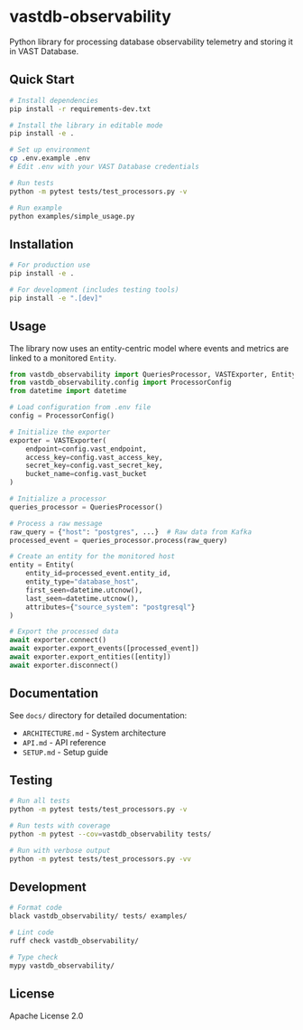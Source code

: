 # vastdb-observability

Python library for processing database observability telemetry and storing it in VAST Database.

## Quick Start

```bash
# Install dependencies
pip install -r requirements-dev.txt

# Install the library in editable mode
pip install -e .

# Set up environment
cp .env.example .env
# Edit .env with your VAST Database credentials

# Run tests
python -m pytest tests/test_processors.py -v

# Run example
python examples/simple_usage.py
```

## Installation

```bash
# For production use
pip install -e .

# For development (includes testing tools)
pip install -e ".[dev]"
```

## Usage

The library now uses an entity-centric model where events and metrics are linked to a monitored `Entity`.

```python
from vastdb_observability import QueriesProcessor, VASTExporter, Entity
from vastdb_observability.config import ProcessorConfig
from datetime import datetime

# Load configuration from .env file
config = ProcessorConfig()

# Initialize the exporter
exporter = VASTExporter(
    endpoint=config.vast_endpoint,
    access_key=config.vast_access_key,
    secret_key=config.vast_secret_key,
    bucket_name=config.vast_bucket
)

# Initialize a processor
queries_processor = QueriesProcessor()

# Process a raw message
raw_query = {"host": "postgres", ...}  # Raw data from Kafka
processed_event = queries_processor.process(raw_query)

# Create an entity for the monitored host
entity = Entity(
    entity_id=processed_event.entity_id,
    entity_type="database_host",
    first_seen=datetime.utcnow(),
    last_seen=datetime.utcnow(),
    attributes={"source_system": "postgresql"}
)

# Export the processed data
await exporter.connect()
await exporter.export_events([processed_event])
await exporter.export_entities([entity])
await exporter.disconnect()
```

## Documentation

See `docs/` directory for detailed documentation:

- `ARCHITECTURE.md` - System architecture
- `API.md` - API reference
- `SETUP.md` - Setup guide

## Testing

```bash
# Run all tests
python -m pytest tests/test_processors.py -v

# Run tests with coverage
python -m pytest --cov=vastdb_observability tests/

# Run with verbose output
python -m pytest tests/test_processors.py -vv
```

## Development

```bash
# Format code
black vastdb_observability/ tests/ examples/

# Lint code
ruff check vastdb_observability/

# Type check
mypy vastdb_observability/
```

## License

Apache License 2.0
